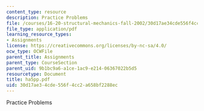 ```yaml
---
content_type: resource
description: Practice Problems
file: /courses/16-20-structural-mechanics-fall-2002/30d17ae34cde556f4cc2a658bf2288ec_ha5pp.pdf
file_type: application/pdf
learning_resource_types:
- Assignments
license: https://creativecommons.org/licenses/by-nc-sa/4.0/
ocw_type: OCWFile
parent_title: Assignments
parent_type: CourseSection
parent_uid: 9b1bc9a6-a1ce-1ac9-e214-06367022b5d5
resourcetype: Document
title: ha5pp.pdf
uid: 30d17ae3-4cde-556f-4cc2-a658bf2288ec
---
```

Practice Problems
